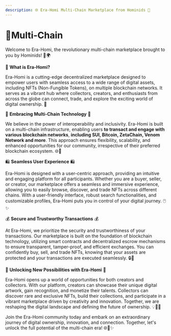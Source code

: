 ```yaml
---
description: 🌐 Era-Homi Multi-Chain Marketplace from Hominids 🚀
---
```


# 🔹Multi-Chain

Welcome to Era-Homi, the revolutionary multi-chain marketplace brought to you by Hominids! 🚀🌍

🏦 **What is Era-Homi?**&#x20;

Era-Homi is a cutting-edge decentralized marketplace designed to empower users with seamless access to a wide range of digital assets, including NFTs (Non-Fungible Tokens), on multiple blockchain networks. It serves as a vibrant hub where collectors, creators, and enthusiasts from across the globe can connect, trade, and explore the exciting world of digital ownership. 💫



🔗 **Embracing Multi-Chain Technology** 🔗&#x20;

We believe in the power of interoperability and inclusivity. Era-Homi is built on a multi-chain infrastructure, enabling users **to transact and engage with various blockchain networks**, **including  SUI, Bitcoin, ZetaChain, Venom Network and more**. This approach ensures flexibility, scalability, and enhanced opportunities for our community, irrespective of their preferred blockchain ecosystem. 🌐🔁



🛍️ **Seamless User Experience** 🛍️&#x20;

Era-Homi is designed with a user-centric approach, providing an intuitive and engaging platform for all participants. Whether you are a buyer, seller, or creator, our marketplace offers a seamless and immersive experience, allowing you to easily browse, discover, and trade NFTs across different chains. With a user-friendly interface, robust search functionalities, and customizable profiles, Era-Homi puts you in control of your digital journey. 🖱️✨



💰 **Secure and Trustworthy Transactions** 💰&#x20;

At Era-Homi, we prioritize the security and trustworthiness of your transactions. Our marketplace is built on the foundation of blockchain technology, utilizing smart contracts and decentralized escrow mechanisms to ensure transparent, tamper-proof, and efficient exchanges. You can confidently buy, sell, and trade NFTs, knowing that your assets are protected and your transactions are executed seamlessly. 🔒💪



🚀 **Unlocking New Possibilities with Era-Homi** 🚀&#x20;

Era-Homi opens up a world of opportunities for both creators and collectors. With our platform, creators can showcase their unique digital artwork, gain recognition, and monetize their talents. Collectors can discover rare and exclusive NFTs, build their collections, and participate in a vibrant marketplace driven by creativity and innovation. Together, we are reshaping the digital landscape and defining the future of ownership. 💡🎨🌈



Join the Era-Homi community today and embark on an extraordinary journey of digital ownership, innovation, and connection. Together, let's unlock the full potential of the multi-chain era! 🌐🤝✨
